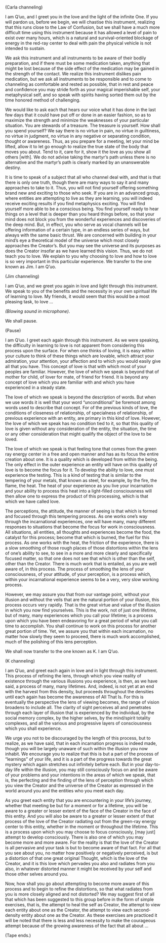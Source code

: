 <p class="channel-type">(Carla channeling)</p>
<p>I am Q’uo, and I greet you in the love and the light of the infinite One. If you will pardon us, before we begin, we will chastise this instrument, realizing that this runs close to the Law of Confusion, but we shall have a much more difficult time using this instrument because it has allowed a level of pain to exist over many hours, which is a natural and survival-oriented blockage of energy in the red-ray center to deal with pain the physical vehicle is not intended to sustain.</p>
<p>We ask this instrument and all instruments to be aware of their bodily preparation, and if there must be some medication taken, anything that might be lost because of the side effect of the medication may be gained in the strength of the contact. We realize this instrument dislikes pain medication, but we ask all instruments to be responsible and to come to channeling as comfortable and rested as possible, that in rest and peace and confidence you may stride forth as your magical imperishable self, your metaphysical self, and so speak with spirits having sorted them out by the time honored method of challenging.</p>
<p>We would like to ask each that hears our voice what it has done in the last few days that it could have put off or done in an easier fashion, so as to maximize the strength and minimize the weaknesses of your particular situation. You are stewards of a treasure. The treasure is yourself. How shall you spend yourself? We say there is no virtue in pain, no virtue in guiltiness, no virtue in judgment, no virtue in any negative or separating condition, thought or awareness. Thus, as you prepare for a meeting, let your mind be lifted, allow it to let go enough to realize the true state of the body that moves you about. Tend to it, care for it, show it the love as you show all others [with]. We do not advise taking the martyr’s path unless there is no alternative and the martyr’s path is clearly marked by an unanswerable destiny.</p>
<p>It is time to speak of a subject that all who channel deal with, and that is that there is only one truth, though there are many ways to say it and many approaches to take to it. Thus, you will not find yourself offering something brand new and exciting to those who seek. If you are in an advanced group, where entities are attempting to live as they are learning, you will indeed receive exciting results if you find metaphysics exciting. You will find yourself more able to be a conscious being. You find yourself ready to hear things on a level that is deeper than you heard things before, so that your mind does not block you from the wonderful experiences and discoveries of the deep mind. But, in effect, you who serve as vocal channels will be offering information of a certain type, in an endless series of ways, but always with the same basic thrust. We are concerned with building in your mind’s eye a theoretical model of the universe which most closely approaches the Creator’s. But you may see the universe and its purposes as does the Creator insofar as we have learned this vision. Thus, we do not teach you to love. We explain to you why choosing to love and how to love is so very important in this particular experience. We transfer to the one known as Jim. I am Q’uo.</p>
<p class="channel-type">(Jim channeling)</p>
<p>I am Q’uo, and we greet you again in love and light through this instrument. We speak to you of the benefits and the necessity in your own spiritual life of learning to love. My friends, it would seem that this would be a most pleasing task, to love …</p>
<p><em>(Blowing sound in microphone)</em>.</p>
<p>We shall pause.</p>
<p class="comment">(Pause)</p>
<p>I am Q’uo. I greet each again through this instrument. As we were speaking, the difficulty in learning to love is not apparent from considering this process upon the surface. For when one thinks of loving, it is easy within your culture to think of these things which are lovable, which attract your admiration, your attention, your affection and to which you would easily give all that you have. This concept of love is that with which most of your peoples are familiar. However, the love of which we speak is beyond that of mother for child, of lover for mate, of friend for friend. It is beyond any concept of love which you are familiar with and which you have experienced in a steady state.</p>
<p>The love of which we speak is beyond the description of words. But when we use words it is well that your word “unconditional” be foremost among words used to describe that concept. For of the previous kinds of love, the conditions of closeness of relationship, of specialness of relationship, of previous experience with an entity, are primary in this kind of love. However, the love of which we speak has no condition tied to it, so that this quality of love is given without any consideration of the entity, the situation, the time or any other consideration that might qualify the object of the love to be loved.</p>
<p>The love of which we speak is that feeling tone that comes from the green ray energy center in a free and open manner and has as its focus the entire creation about one. It is a quality which is developed from within the being. The only effect in the outer experience an entity will have on this quality of love is to become the focus for it. To develop the ability to love, one must experience the testing. This is a kind of testing that is similar to the tempering of your metals, that known as steel, for example, by the fire, the flame, the heat. The heat of your experience as you live your incarnation and your ability to process this heat into a light-filled consciousness will then allow one to express the product of this processing, which is that which we have called love.</p>
<p>The perceptions, the attitude, the manner of seeing is that which is formed and focused through this tempering process. As one works one’s way through the incarnational experiences, one will have many, many different responses to situations that become the focus for work in consciousness. All situations, all entities, all thoughts and experiences become the food, the catalyst for this process; become that which is burned, the fuel for this process. As one works with the heat, the friction of the experience, there is a slow smoothing of those rough places of those distortions within the lens of one’s ability to see, to see in a more and more clearly and specifically focused matter, so that one does not see that which is other than the self, other than the Creator. There is much work that is entailed, as you are well aware of, in this process. The process of smoothing the lens of your consciousness, of your attitude, of your perception, is a process which, within your incarnational experience seems to be a very, very slow working process.</p>
<p>However, we may assure you that from our vantage point, without your illusion and without the veils that are the natural portion of your illusion, this process occurs very rapidly. That is the great virtue and value of the illusion in which you now find yourselves. This is the work, not of just one lifetime, but of many, many experiences which you call your lifetime; is a process upon which you have been endeavoring for a great period of what you call time to accomplish. You shall continue to work on this process for another great portion of time. Yet, we assure you that within each incarnation, no matter how slowly they seem to proceed, there is much work accomplished, much of the polishing of this lens perception.</p>
<p>We shall now transfer to the one known as K. I am Q’uo.</p>
<p class="channel-type">(K channeling)</p>
<p>I am Q’uo, and greet each again in love and in light through this instrument. This process of refining the lens, through which you view reality of existence through the various illusions you experience, is then, as we have said, a process of many, many lifetimes. And, indeed, is not yet at an end with the harvest from this density, but proceeds throughout the densities until each again has become the awareness of All That Is. For this is eventually the perspective the lens of viewing becomes, the range of vision broadens to include all. The clarity of sight perceives all and penetrates through each layer of illusion that is experienced by the individual, by the social memory complex, by the higher selves, by the mind/spirit totality complexes, and all the various and progressive layers of consciousness which you shall experience.</p>
<p>We urge you not to be discouraged by the length of this process, but to realize, as we have said, that in each incarnation progress is indeed made, though you will be largely unaware of such within the illusion you now inhabit. We encourage you to realize that this is but a part of the process of “learnings” of your life, and it is a part of the progress towards the great mystery which again stretches out infinitely before each. But in your day-to-day life within the illusion, you may still consciously focus on and be aware of your problems and your intentions in the areas of which we speak, that is, the perfecting and the finding of the lens of perception through which you view the Creator and the universe of the Creator as expressed in the world around you and the entities who you meet each day.</p>
<p>As you greet each entity that you are encountering in your life’s journey, whether that meeting be but for a moment or for a lifetime, you will be aware to a greater or lesser extent of the face of the Creator in the face of this entity. And you will also be aware to a greater or lesser extent of that process of the love of the Creator radiating out from the green-ray energy center to this entity, whether in the moment or throughout the lifetime. This is a process upon which you may choose to focus consciously, [may just] attempt to develop consciously. There is also one of which you may become more and more aware. For the reality is that the love of the Creator is all pervasive and your task is but to become aware of that fact. For all that you see about you, no matter how positively or negatively perceived, is but a distortion of that one great original Thought, which is the love of the Creator, and it is this love which pervades you also and radiates from you also, in whatever distorted manner it might be received by your self and those other selves around you.</p>
<p>Now, how shall you go about attempting to become more aware of this process and to begin to refine the distortions, so that what radiates from you is more closely aligned and not distorted? We may suggest first of all that which has been suggested to this group before in the form of simple exercises, that is, the attempt to heal the self as Creator, the attempt to view each entity about one as the Creator, the attempt to view each second-density entity about one as the Creator. As these exercises are practiced it will be noted that there is less and less necessity to make the courageous attempt because of the growing awareness of the fact that all about …</p>
<p class="comment">(Tape ends.)</p>